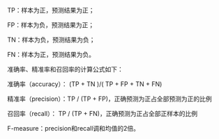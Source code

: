 TP：样本为正，预测结果为正；

FP：样本为负，预测结果为正；

TN：样本为负，预测结果为负；

FN：样本为正，预测结果为负。

准确率、精准率和召回率的计算公式如下：

准确率（accuracy）： (TP + TN )/( TP + FP + TN + FN)

精准率（precision）：TP / (TP + FP)，正确预测为正占全部预测为正的比例

召回率（recall）： TP / (TP + FN)，正确预测为正占全部正样本的比例

F-measure：precision和recall调和均值的2倍。

